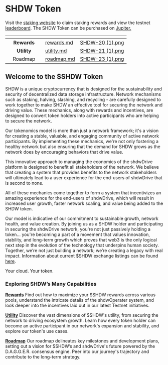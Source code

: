 # SHDW Token

Visit the [staking website](https://testnet.shdwdrive.com) to claim staking rewards and view the testnet [leaderboard](https://testnet.shdwdrive.com/status-dashboard). The SHDW Token can be purchased on [Jupiter.](https://jup.ag/swap/USDC-SHDW)

<table data-view="cards"><thead><tr><th></th><th align="center"></th><th align="center"></th><th data-hidden data-card-target data-type="content-ref"></th><th data-hidden data-card-cover data-type="files"></th></tr></thead><tbody><tr><td></td><td align="center"><strong>Rewards</strong></td><td align="center"></td><td><a href="rewards.md">rewards.md</a></td><td><a href="../.gitbook/assets/SHDW-20 (1).png">SHDW-20 (1).png</a></td></tr><tr><td></td><td align="center"><strong>Utility</strong></td><td align="center"></td><td><a href="utility.md">utility.md</a></td><td><a href="../.gitbook/assets/SHDW-21 (1).png">SHDW-21 (1).png</a></td></tr><tr><td></td><td align="center">Roadmap</td><td align="center"></td><td><a href="roadmap.md">roadmap.md</a></td><td><a href="../.gitbook/assets/SHDW-23 (1).png">SHDW-23 (1).png</a></td></tr></tbody></table>

## Welcome to the $SHDW Token

SHDW is a unique cryptocurrency that is designed for the sustainability and security of decentralized data storage infrastructure. Network mechanisms such as staking, halving, slashing, and recycling - are carefully designed to work together to make SHDW an effective tool for securing the network and driving value. These mechanics, along with rewards and incentives, are designed to convert token holders into active participants who are helping to secure the network.

Our tokenomics model is more than just a network framework; it's a vision for creating a stable, valuable, and engaging community of active network participants. By implementing these mechanics, we're not only fostering a healthy network but also ensuring that the demand for SHDW grows as the network does by encouraging behaviors that drive value.

This innovative approach to managing the economics of the shdwDrive platform is designed to benefit all stakeholders of the network. We believe that creating a system that provides benefits to the network stakeholders will ultimately lead to a user experience for the end-users of shdwDrive that is second to none.

All of these mechanics come together to form a system that incentivizes an amazing experience for the end-users of shdwDrive, which will result in increased user growth, faster network scaling, and value being added to the SHDW token.

Our model is indicative of our commitment to sustainable growth, network health, and value creation. By joining us as a SHDW holder and participating in securing the shdwDrive network, you're not just passively holding a token… you're becoming a part of a movement that values innovation, stability, and long-term growth which proves that web3 is the only logical next step in the evolution of the technology that underpins human society. Together, we’re not just building a network; we’re creating a legacy with real impact. Information about current $SHDW exchange listings can be found [here](exchange-listings.md).

Your cloud. Your token.

### Exploring SHDW’s Many Capabilities

[**Rewards**](rewards.md) Find out how to maximize your $SHDW rewards across various pools, understand the intricate details of the shdwOperater system, and look deeper into the incentives laid out in our latest Testnet initiatives.

[**Utility**](utility.md) Discover the vast dimensions of $SHDW's utility, from securing the network to driving ecosystem growth. Learn how every token holder can become an active participant in our network's expansion and stability, and explore our token's use cases.

[**Roadmap**](roadmap.md) Our roadmap delineates key milestones and development plans, setting out a vision for $SHDW’s and shdwDrive's future powered by the D.A.G.G.E.R. consensus engine. Peer into our journey's trajectory and contribute to the long-term strategy.
